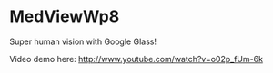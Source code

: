 MedViewWp8
==========

Super human vision with Google Glass!

Video demo here:
http://www.youtube.com/watch?v=o02p_fUm-6k
